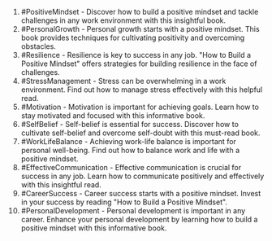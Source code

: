 1. #PositiveMindset - Discover how to build a positive mindset and tackle challenges in any work environment with this insightful book.
2. #PersonalGrowth - Personal growth starts with a positive mindset. This book provides techniques for cultivating positivity and overcoming obstacles.
3. #Resilience - Resilience is key to success in any job. "How to Build a Positive Mindset" offers strategies for building resilience in the face of challenges.
4. #StressManagement - Stress can be overwhelming in a work environment. Find out how to manage stress effectively with this helpful read.
5. #Motivation - Motivation is important for achieving goals. Learn how to stay motivated and focused with this informative book.
6. #SelfBelief - Self-belief is essential for success. Discover how to cultivate self-belief and overcome self-doubt with this must-read book.
7. #WorkLifeBalance - Achieving work-life balance is important for personal well-being. Find out how to balance work and life with a positive mindset.
8. #EffectiveCommunication - Effective communication is crucial for success in any job. Learn how to communicate positively and effectively with this insightful read.
9. #CareerSuccess - Career success starts with a positive mindset. Invest in your success by reading "How to Build a Positive Mindset".
10. #PersonalDevelopment - Personal development is important in any career. Enhance your personal development by learning how to build a positive mindset with this informative book.
